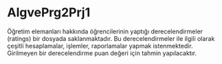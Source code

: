 # AlgvePrg2Prj1
Öğretim elemanları hakkında öğrencilerinin yaptığı derecelendirmeler (ratings) bir dosyada saklanmaktadır. Bu derecelendirmeler ile ilgili olarak çeşitli hesaplamalar, işlemler, raporlamalar yapmak istenmektedir. Girilmeyen bir derecelendirme puan değeri için tahmin yapılacaktır. 
